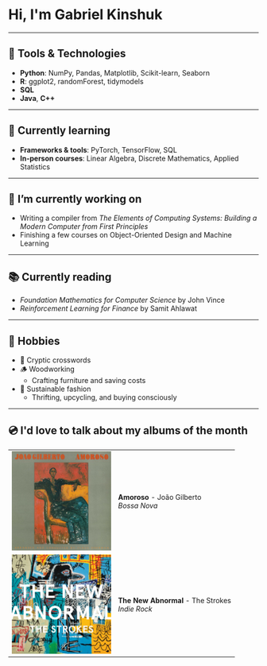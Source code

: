 # Hi, I'm Gabriel Kinshuk
___
## 🔧 Tools & Technologies
- **Python**: NumPy, Pandas, Matplotlib, Scikit-learn, Seaborn
- **R**: ggplot2, randomForest, tidymodels
- **SQL**
- **Java**, **C++**
___
## 🧠 Currently learning
* **Frameworks & tools**: PyTorch, TensorFlow, SQL  
* **In-person courses**: Linear Algebra, Discrete Mathematics, Applied Statistics

___
## 🚧 I’m currently working on  
* Writing a compiler from *The Elements of Computing Systems: Building a Modern Computer from First Principles*
* Finishing a few courses on Object-Oriented Design and Machine Learning
___
## 📚 Currently reading
* *Foundation Mathematics for Computer Science* by John Vince  
* *Reinforcement Learning for Finance* by Samit Ahlawat
___
## 🌱 Hobbies
* 🧩 Cryptic crosswords  
* 🪵 Woodworking
  * Crafting furniture and saving costs
* 🧵 Sustainable fashion
  * Thrifting, upcycling, and buying consciously
___
<!-- ## 📜 Check out my recent thoughts:
* [Blog post 1](#)
* [Blog post 2](#)

___ -->
## 💿 I'd love to talk about my albums of the month
<table>
  <tr>
    <td><img src="assets/João_Gilberto_–_Amoroso.png" alt="Amoroso" width="200" height="200"></td>
    <td>
      <b>Amoroso</b> - João Gilberto<br>
      <i>Bossa Nova</i>
    </td>
  </tr>
  <tr>
    <td><img src="assets/TheNewAbnormal_TheStrokes.jpg" alt="The New Abnormal" width="200" height="200"></td>
    <td>
      <b>The New Abnormal</b> - The Strokes<br>
      <i>Indie Rock</i>
    </td>
  </tr>
</table>
